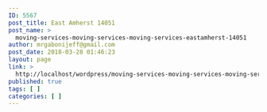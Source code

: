 ```yaml
---
ID: 5567
post_title: East Amherst 14051
post_name: >
  moving-services-moving-services-moving-services-eastamherst-14051
author: mrgabonijeff@gmail.com
post_date: 2018-03-28 01:46:23
layout: page
link: >
  http://localhost/wordpress/moving-services-moving-services-moving-services-eastamherst-14051/
published: true
tags: [ ]
categories: [ ]
---
```

